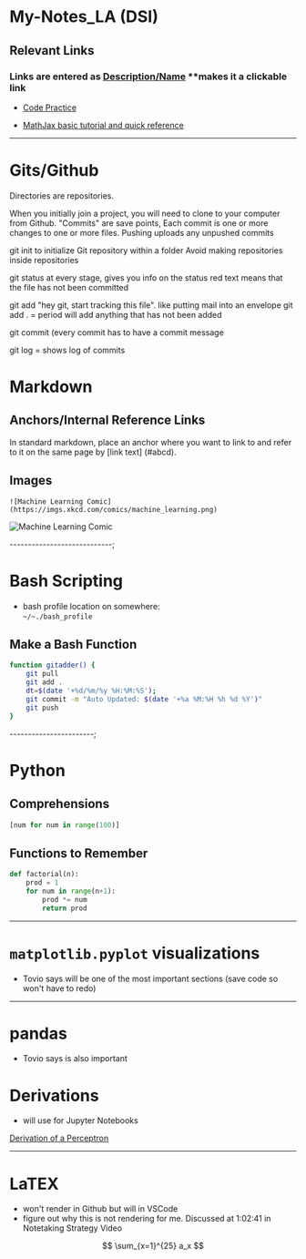# My-Notes_LA (DSI)

## Relevant Links

### Links are entered as [Description/Name](Link)  **makes it a clickable link

* [Code Practice](https://codingbat.com/python)

* [MathJax basic tutorial and quick reference](https://math.meta.stackexchange.com/questions/5020/mathjax-basic-tutorial-and-quick-reference)

----------------------

# Gits/Github

Directories are repositories.

When you initially join a project, you will need to clone to your computer from Github.
"Commits" are save points, Each commit is one or more changes to one or more files.
Pushing uploads any unpushed commits

git init to initialize Git repository within a folder
Avoid making repositories inside repositories

git status at every stage, gives you info on the status
red text means that the file has not been committed

git add "hey git, start tracking this file". like putting mail into an envelope
git add . = period will add anything that has not been added

git commit (every commit has to have a commit message

git log = shows log of commits

# Markdown

## Anchors/Internal Reference Links

In standard markdown, place an anchor <a name="abcd"></a> where you want to link to and refer to it on the same page by [link text] (#abcd).

## Images

``` 
![Machine Learning Comic](https://imgs.xkcd.com/comics/machine_learning.png)
```

![Machine Learning Comic](https://imgs.xkcd.com/comics/machine_learning.png)


----------------------------;

# Bash Scripting

* bash profile location on somewhere:  
`~/~./bash_profile`

## Make a Bash Function

```bash
function gitadder() {
    git pull
    git add .
    dt=$(date '+%d/%m/%y %H:%M:%S');
    git commit -m "Auto Updated: $(date '+%a %M:%H %h %d %Y')"
    git push
}
```

-----------------------;

# Python

## Comprehensions

```Python
[num for num in range(100)]

```

## Functions to Remember

```Python
def factorial(n):
    prod = 1
    for num in range(n+1):
        prod *= num
        return prod
```
------------------------------------------
# `matplotlib.pyplot` visualizations

* Tovio says will be one of the most important sections (save code so won't have to redo)

---------------------------------------

# pandas

* Tovio says is also important 

# Derivations 

* will use for Jupyter Notebooks

[Derivation of a Perceptron]()

--------------------------------------

# LaTEX
* won't render in Github but will in VSCode
* figure out why this is not rendering for me. Discussed at 1:02:41 in Notetaking Strategy Video

$$
\sum_{x=1}^{25} a_x
$$

